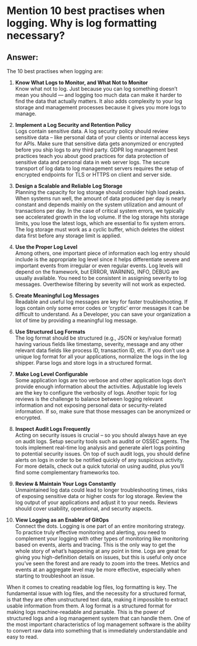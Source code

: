 # Mention 10 best practises when logging. Why is log formatting necessary?

## Answer:
The 10 best practises when logging are:
1. **Know What Logs to Monitor, and What Not to Monitor**<br/>
Know what not to log. Just because you can log something doesn’t mean you should — and logging too much data can make it harder to find the data that actually matters. It also adds complexity to your log storage and management processes because it gives you more logs to manage.

2. **Implement a Log Security and Retention Policy**<br/>
Logs contain sensitive data. A log security policy should review sensitive data – like personal data of your clients or internal access keys for APIs. Make sure that sensitive data gets anonymized or encrypted before you ship logs to any third party. GDPR log management best practices teach you about good practices for data protection of sensitive data and personal data in web server logs. The secure transport of log data to log management servers requires the setup of encrypted endpoints for TLS or HTTPS on client and server side.

3. **Design a Scalable and Reliable Log Storage**<br/>
Planning the capacity for log storage should consider high load peaks. When systems run well, the amount of data produced per day is nearly constant and depends mainly on the system utilization and amount of transactions per day.  In the case of critical system errors, we typically see accelerated growth in the log volume. If the log storage hits storage limits, you lose the latest logs, which are essential to fix system errors. The log storage must work as a cyclic buffer, which deletes the oldest data first before any storage limit is applied.

4. **Use the Proper Log Level**<br/>
Among others, one important piece of information each log entry should include is the appropriate log level since it helps differentiate severe and important events from irregular or even regular events. Log levels will depend on the framework, but ERROR, WARNING, INFO, DEBUG are usually available. You need to be consistent in assigning severity to log messages. Overthewise filtering by severity will not work as expected.

5. **Create Meaningful Log Messages**<br/>
Readable and useful log messages are key for faster troubleshooting. If logs contain only some error codes or ‘cryptic’ error messages it can be difficult to understand. As a Developer, you can save your organization a lot of time by providing a meaningful log message.

6. **Use Structured Log Formats**<br/>
The log format should be structured (e.g., JSON or key/value format) having various fields like timestamp, severity, message and any other relevant data fields like process ID, transaction ID, etc. If you don’t use a unique log format for all your applications, normalize the logs in the log shipper. Parse logs and store logs in a structured format.

7. **Make Log Level Configurable**<br/>
Some application logs are too verbose and other application logs don’t provide enough information about the activities. Adjustable log levels are the key to configure the verbosity of logs. Another topic for log reviews is the challenge to balance between logging relevant information and not exposing personal data or security-related information. If so, make sure that those messages can be anonymized or encrypted.

8. **Inspect Audit Logs Frequently**<br/>
Acting on security issues is crucial – so you should always have an eye on audit logs. Setup security tools such as auditd or OSSEC agents. The tools implement real-time log analysis and generate alert logs pointing to potential security issues. On top of such audit logs, you should define alerts on logs in order to be notified quickly of any suspicious activity. For more details, check out a quick tutorial on using auditd, plus you’ll find some complementary frameworks too.

9. **Review & Maintain Your Logs Constantly**<br/>
Unmaintained log data could lead to longer troubleshooting times, risks of exposing sensitive data or higher costs for log storage. Review the log output of your applications and adjust it to your needs. Reviews should cover usability, operational, and security aspects. 

10. **View Logging as an Enabler of GitOps**<br/>
Connect the dots. Logging is one part of an entire monitoring strategy. To practice truly effective monitoring and alerting, you need to complement your logging with other types of monitoring like monitoring based on events, alerts and tracing. This is the only way to get the whole story of what’s happening at any point in time. Logs are great for giving you high-definition details on issues, but this is useful only once you’ve seen the forest and are ready to zoom into the trees. Metrics and events at an aggregate level may be more effective, especially when starting to troubleshoot an issue.

When it comes to creating readable log files, log formatting is key. The fundamental issue with log files, and the necessity for a structured format, is that they are often unstructured text data, making it impossible to extract usable information from them. A log format is a structured format for making logs machine-readable and parsable. This is the power of structured logs and a log management system that can handle them. One of the most important characteristics of log management software is the ability to convert raw data into something that is immediately understandable and easy to read.
